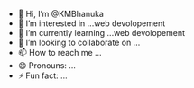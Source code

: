 - 👋 Hi, I’m @KMBhanuka
- 👀 I’m interested in ...web devolopement
- 🌱 I’m currently learning ...web devolopement 
- 💞️ I’m looking to collaborate on ...
- 📫 How to reach me ...
- 😄 Pronouns: ...
- ⚡ Fun fact: ...

<!---
KMBhanuka/KMBhanuka is a ✨ special ✨ repository because its `README.md` (this file) appears on your GitHub profile.
You can click the Preview link to take a look at your changes.
--->
